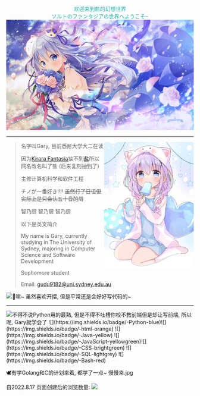 

<div align="center">
    <div>
        <font face="courier New" color=	#20B2AA>欢迎来到盐的幻想世界</font>
    </div>
    <div>
        <font face="courier New" color=	#20B2AA>ソルトのファンタジアの世界へようこそ~</font> 
    </div>
    <a href="https://www.pixiv.net/artworks/89268058">
        <img src="./chino.jpg" alt="chino">
    </a>
</div>

<hr>
<a href="https://twitter.com/intent/user?screen_name=kusunoki5050">
    <img align="right" height="341" width="241" src="./chino_intro.png" alt="chino">
</a>

> 名字叫Gary, 目前悉尼大学大二在读
>
> 因为[Kirara Fantasia](https://zh.wikipedia.org/wiki/%E9%97%AA%E8%80%80%E5%B9%BB%E6%83%B3%E6%9B%B2)抽不到[盐](https://wiki.kirafan.moe/#/character/32122010)所以网名改名叫了盐 (后来复刻抽到了)
>
> 主修计算机科学和软件工程
>
> チノが一番好き!!!! ~~虽然打了日语但实际上是只会认五十音的屑~~
>
> 智乃厨 智乃厨 智乃厨
>
> 以下是英文简介
>
> My name is Gary, currently studying in The University of Sydney, majoring in Computer Science and Software Development
>
> Sophomore student
>
> Email: gudu9182@uni.sydney.edu.au

<a href="https://github.com/garydu0123">
  <img align="left" src="https://github-readme-stats-ri5cu0qyj-garydu0123.vercel.app/api?username=garydu0123&count_private=true&show_icons=true"/>
</a>



🌟嘛~ 虽然喜欢开摆, 但是平常还是会好好写代码的~







<hr>
<a href="https://github.com/garydu0123">
  <img align="left" src="https://github-readme-stats-ri5cu0qyj-garydu0123.vercel.app/api/top-langs/?username=garydu0123&layout=compact&hide=Jupyter%20Notebook"/>
</a>
不得不说Python用的最熟, 但是不得不吐槽你校不教前端但是却让写前端, 所以呢, Gary就学会了
![](https://img.shields.io/badge/-Python-blue)![](https://img.shields.io/badge/-html-orange) ![](https://img.shields.io/badge/-Java-yellow) ![](https://img.shields.io/badge/-JavaScript-yellowgreen)![](https://img.shields.io/badge/-CSS-brightgreen) ![](https://img.shields.io/badge/-SQL-lightgrey) ![](https://img.shields.io/badge/-Bash-red)

🕊️有学Golang和C的计划来着, 都学了一点~ 慢慢来.jpg

自2022.8.17 页面创建后的浏览数量: ![](https://visitor-badge.glitch.me/badge?page_id=garydu0123)

